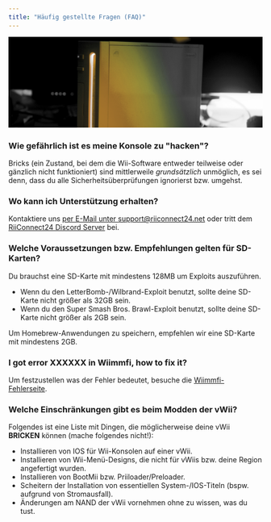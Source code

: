 ```yaml
---
title: "Häufig gestellte Fragen (FAQ)"
---
```


![RiiConnect24 Wii Logo Yellow](/images/Wii_Yellow_Gray.jpg)

### Wie gefährlich ist es meine Konsole zu "hacken"?
Bricks (ein Zustand, bei dem die Wii-Software entweder teilweise oder gänzlich nicht funktioniert) sind mittlerweile *grundsätzlich* unmöglich, es sei denn, dass du alle Sicherheitsüberprüfungen ignorierst bzw. umgehst.

### Wo kann ich Unterstützung erhalten?
Kontaktiere uns [per E-Mail unter support@riiconnect24.net](mailto:support@riiconnect24.net) oder tritt dem [RiiConnect24 Discord Server](https://discord.gg/b4Y7jfD) bei.

### Welche Voraussetzungen bzw. Empfehlungen gelten für SD-Karten?
Du brauchst eine SD-Karte mit mindestens 128MB um Exploits auszuführen.

- Wenn du den LetterBomb-/Wilbrand-Exploit benutzt, sollte deine SD-Karte nicht größer als 32GB sein.
- Wenn du den Super Smash Bros. Brawl-Exploit benutzt, sollte deine SD-Karte nicht größer als 2GB sein.

Um Homebrew-Anwendungen zu speichern, empfehlen wir eine SD-Karte mit mindestens 2GB.

### I got error XXXXXX in Wiimmfi, how to fix it?
Um festzustellen was der Fehler bedeutet, besuche die [Wiimmfi-Fehlerseite](https://wiimmfi.de/error).

### Welche Einschränkungen gibt es beim Modden der vWii?
Folgendes ist eine Liste mit Dingen, die möglicherweise deine vWii **BRICKEN** können (mache folgendes nicht!):
* Installieren von IOS für Wii-Konsolen auf einer vWii.
* Installieren von Wii-Menü-Designs, die nicht für vWiis bzw. deine Region angefertigt wurden.
* Installieren von BootMii bzw. Priiloader/Preloader.
* Scheitern der Installation von essentiellen System-/IOS-Titeln (bspw. aufgrund von Stromausfall).
* Änderungen am NAND der vWii vornehmen ohne zu wissen, was du tust.
